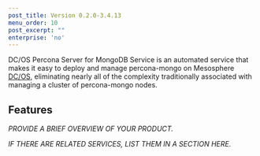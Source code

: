 ```yaml
---
post_title: Version 0.2.0-3.4.13
menu_order: 10
post_excerpt: ""
enterprise: 'no'
---
```


DC/OS Percona Server for MongoDB Service is an automated service that makes it easy to deploy and manage percona-mongo on Mesosphere [DC/OS](https://mesosphere.com/product/), eliminating nearly all of the complexity traditionally associated with managing a cluster of percona-mongo nodes.

## Features

_PROVIDE A BRIEF OVERVIEW OF YOUR PRODUCT._

_IF THERE ARE RELATED SERVICES, LIST THEM IN A SECTION HERE._

